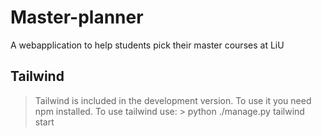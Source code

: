 # Master-planner
A webapplication to help students pick their master courses at LiU

## Tailwind
> Tailwind is included in the development version. To use it you need npm installed.
> To use tailwind use: > python ./manage.py tailwind start

